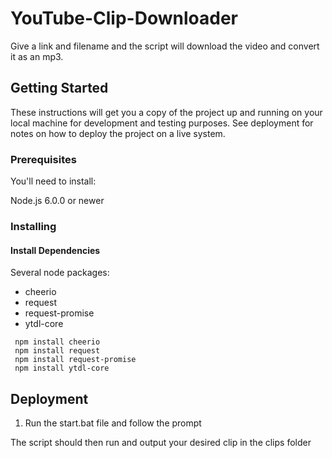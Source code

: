 # YouTube-Clip-Downloader
Give a link and filename and the script will download the video and convert it as an mp3.

## Getting Started

These instructions will get you a copy of the project up and running on your local machine for development and testing purposes. See deployment for notes on how to deploy the project on a live system.

### Prerequisites

You'll need to install:

Node.js 6.0.0 or newer

### Installing

#### Install Dependencies

Several node packages:

 - cheerio
 - request
 - request-promise
 - ytdl-core

```
 npm install cheerio
 npm install request
 npm install request-promise
 npm install ytdl-core
```

## Deployment

1. Run the start.bat file and follow the prompt

The script should then run and output your desired clip in the clips folder
